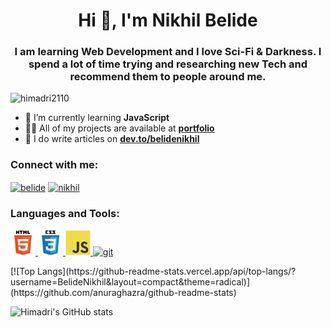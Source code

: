 <h1 align="center">Hi 👋, I'm Nikhil Belide</h1>
<h3 align="center">I am learning Web Development and I love Sci-Fi & Darkness. I spend a lot of time trying and researching new Tech and recommend them to people around me.</h3>
<p align="left"> <img src="https://komarev.com/ghpvc/?username=BelideNikhil&label=Profile%20views&color=blueviolet&style=flat-square" alt="himadri2110" /> </p>

- 🌱 I’m currently learning **JavaScript**
- 👨‍💻 All of my projects are available at **[portfolio](https://nikhil-belide.netlify.app/)**
- 📝 I do write articles on **[dev.to/belidenikhil](https://dev.to/belidenikhil)**

<p align="left">
<h3 align="left">Connect with me:</h3>
<a href="https://twitter.com/Nikhil_Belide" target="blank"><img align="center" src="https://raw.githubusercontent.com/rahuldkjain/github-profile-readme-generator/master/src/images/icons/Social/twitter.svg" alt="belide" height="30" width="40" /></a>
<a href="https://www.linkedin.com/in/nikhilbelide/" target="blank"><img align="center" src="https://raw.githubusercontent.com/rahuldkjain/github-profile-readme-generator/master/src/images/icons/Social/linked-in-alt.svg" alt="nikhil" height="30" width="40" /></a>
</p>
<h3 align="left">Languages and Tools:</h3>
<p align="left">
 <a href="https://www.w3.org/html/" target="_blank"> <img src="https://raw.githubusercontent.com/devicons/devicon/master/icons/html5/html5-original-wordmark.svg" alt="html5" width="40" height="40"/> </a> <a href="https://www.w3schools.com/css/" target="_blank"> <img src="https://raw.githubusercontent.com/devicons/devicon/master/icons/css3/css3-original-wordmark.svg" alt="css3" width="40" height="40"/> </a> <a href="https://getbootstrap.com" target="_blank"> <a href="https://developer.mozilla.org/en-US/docs/Web/JavaScript" target="_blank"> <img src="https://raw.githubusercontent.com/devicons/devicon/master/icons/javascript/javascript-original.svg" alt="javascript" width="40" height="40"/> </a> <a href="https://www.php.net" target="_blank"> </a> <a href="https://git-scm.com/" target="_blank"> <img src="https://www.vectorlogo.zone/logos/git-scm/git-scm-icon.svg" alt="git" width="40" height="40"/> </a>  
</p>
[![Top Langs](https://github-readme-stats.vercel.app/api/top-langs/?username=BelideNikhil&layout=compact&theme=radical)](https://github.com/anuraghazra/github-readme-stats)
  
![Himadri's GitHub stats](https://github-readme-stats.vercel.app/api?username=BelideNikhil&show_icons=true&theme=radical&hide=issues&count_private=true)




